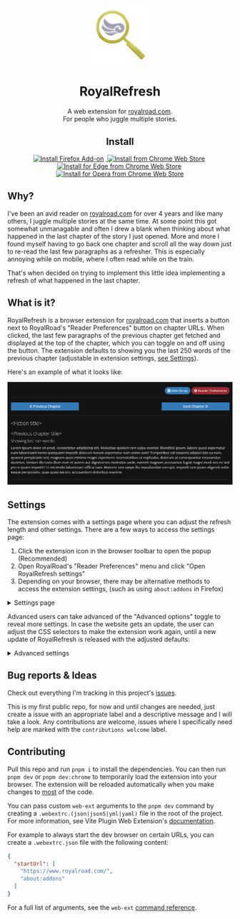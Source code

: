<h1 align="center">
  <img src="public/icons/royalroad_128.png" alt="RoyalRefresh Logo" width="128" height="128">
</h1>

<h1 align="center">RoyalRefresh</h1>

<p align="center">A web extension for <a href="https://royalroad.com">royalroad.com</a>.<br>For people who juggle multiple stories.</p>

<h2 align="center">Install</h2>
<p align="center">
    <a href="https://addons.mozilla.org/en-US/firefox/addon/royalrefresh">
        <img src="https://img.shields.io/badge/Firefox-royalrefresh-orange?logo=firefoxbrowser&style=flat-square" alt="Install Firefox Add-on" style="margin-right: 4px;">
    </a>
    <a href="https://chromewebstore.google.com/detail/royalrefresh/dfedgngibbhkdhcengnfhdolgcogmijc">
        <img src="https://img.shields.io/badge/Chrome-royalrefresh-blue?logo=googlechrome&style=flat-square" alt="Install from Chrome Web Store" style="margin-right: 4px;">
    </a>
    <a href="https://chromewebstore.google.com/detail/royalrefresh/dfedgngibbhkdhcengnfhdolgcogmijc">
        <img src="https://img.shields.io/badge/Edge-royalrefresh-green?&style=flat-square" alt="Install for Edge from Chrome Web Store" style="margin-right: 4px;">
    </a>
    <a href="https://chromewebstore.google.com/detail/royalrefresh/dfedgngibbhkdhcengnfhdolgcogmijc">
        <img src="https://img.shields.io/badge/Opera-royalrefresh-red?logo=opera&style=flat-square" alt="Install for Opera from Chrome Web Store">
    </a>
</p>

## Why?

I've been an avid reader on [royalroad.com](https://royalroad.com) for over 4 years and like many others, I juggle
multiple stories at the same time. At some point this got somewhat unmanagable and often I drew a blank when thinking
about what happened in the last chapter of the story I just opened. More and more I found myself having to go back one
chapter and scroll all the way down just to re-read the last few paragraphs as a refresher. This is especially annoying
while on mobile, where I often read while on the train.

That's when decided on trying to implement this little idea implementing a refresh of what happened in the last chapter.

## What is it?

RoyalRefresh is a browser extension for [royalroad.com](https://royalroad.com) that inserts a button next to RoyalRoad's
"Reader Preferences" button on chapter URLs. When clicked, the last few paragraphs of the previous chapter get fetched
and displayed at the top of the chapter, which you can toggle on and off using the button. The extension defaults to
showing you the last 250 words of the previous chapter (adjustable in extension settings, [see Settings](#settings)).

Here's an example of what it looks like:

![Refresh example](docs/recap_example.png)

## Settings

The extension comes with a settings page where you can adjust the refresh length and other settings.
There are a few ways to access the settings page:

1. Click the extension icon in the browser toolbar to open the popup (Recommended)
1. Open RoyalRoad's "Reader Preferences" menu and click "Open RoyalRefresh settings"
1. Depending on your browser, there may be alternative methods to access the extension settings,
(such as using `about:addons` in Firefox)

<details>
  <summary>Settings page</summary>
  
  ![Settings page](docs/basic_settings.png)
  
</details>  

Advanced users can take advanced of the "Advanced options" toggle to reveal more settings. In case the website gets an
update, the user can adjust the CSS selectors to make the extension work again, until a new update of RoyalRefresh is
released with the adjusted defaults:

<details>
  <summary>Advanced settings</summary>
  
  ![Advanced settings](docs/advanced_settings.png)
  
</details>

## Bug reports & Ideas

Check out everything I'm tracking in this project's [issues](https://github.com/Seismix/royalrefresh/issues/).

This is my first public repo, for now and until changes are needed, just create a issue with an appropriate label and a
descriptive message and I will take a look. Any contributions are welcome, issues where I specifically need help are
marked with the `contributions welcome` label.

## Contributing

Pull this repo and run `pnpm i` to install the dependencies. You can then run `pnpm dev` or `pnpm dev:chrome`
to temporarily load the extension into your browser. The extension will be reloaded automatically when you make changes
to [most](https://github.com/aklinker1/vite-plugin-web-extension/issues) of the code.

You can pass custom `web-ext` arguments to the `pnpm dev` command by creating a `.webextrc.(json|json5|yml|yaml)` file
in the root of the project. For more information, see Vite Plugin Web Extension's
[documentation](https://vite-plugin-web-extension.aklinker1.io/guide/configure-browser-startup.html#config-files).

For example to always start the dev browser on certain URLs, you can create a `.webextrc.json` file with the
following content:

```json
{
  "startUrl": [
    "https://www.royalroad.com/",
    "about:addons"
  ]
}
```

For a full list of arguments, see the `web-ext`
[command reference](https://extensionworkshop.com/documentation/develop/web-ext-command-reference/).
